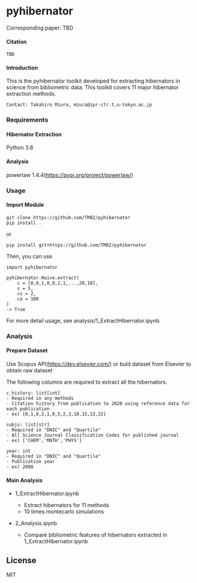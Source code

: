 # pyhibernator

Corresponding paper: TBD

#### Citation
```
TBD
```

#### Introduction

This is the pyhibernator toolkit developed for extracting hibernators in science from bibliometric data. This toolkit covers 11 major hibernator extraction methods.
```
Contact: Takahiro Miura, miura@ipr-ctr.t.u-tokyo.ac.jp
```

### Requirements

#### Hibernator Extraction
Python 3.8

#### Analysis
powerlaw 1.4.4(https://pypi.org/project/powerlaw/)

### Usage

#### Import Module

```
git clone https://github.com/TM82/pyhibernator
pip install .
```
or
```
pip install git+https://github.com/TM82/pyhibernator
```

Then, you can use
```
import pyhibernator

pyhibernator.Naive.extract(
    c = [0,0,1,0,0,2,1,...,20,18],
    s = 5,
    cs = 2,
    ca = 100
)
-> True
```

For more detail usage, see analysis/1_ExtractHibernator.ipynb

### Analysis

#### Prepare Dataset

Use Scopus API(https://dev.elsevier.com/) or buld dataset from Elsevier to obtain raw dataset

The following columns are required to extract all the hibernators.

```
c_history: list[int]
- Required in any methods
- Citation history from publication to 2020 using reference data for each publication
- ex) [0,1,0,2,1,0,5,2,3,10,15,13,22]

subjs: list[str]
- Required in "DNIC" and "Quartile"
- All Science Journal Classification Codes for published journal
- ex) ['CHEM','MATH','PHYS']

year: int
- Required in "DNIC" and "Quartile"
- Publication year
- ex) 2008
```

#### Main Analysis

- 1_ExtractHibernator.ipynb
    - Extract hibernators for 11 methods
    - 10 times montecarlo simulations

- 2_Analysis.ipynb
    - Compare bibliometric features of hibernators extracted in 1_ExtractHibernator.ipynb


## License
MIT
